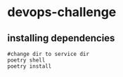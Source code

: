 # devops-challenge

## installing dependencies

```
#change dir to service dir
poetry shell
poetry install
```
